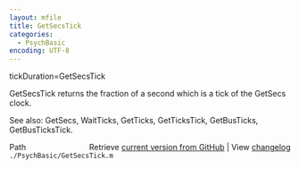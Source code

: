 ```yaml
---
layout: mfile
title: GetSecsTick
categories:
  - PsychBasic
encoding: UTF-8
---
```


tickDuration=GetSecsTick

GetSecsTick returns the fraction of a second which is a tick of the GetSecs clock.

See also: GetSecs, WaitTicks, GetTicks, GetTicksTick, GetBusTicks, GetBusTicksTick.


<div class="code_header" style="text-align:right;">
  <span style="float:left;">Path&nbsp;&nbsp;</span> <span class="counter">Retrieve <a href=
  "https://raw.github.com/Psychtoolbox-3/Psychtoolbox-3/beta/./PsychBasic/GetSecsTick.m">current version from GitHub</a> | View <a href=
  "https://github.com/Psychtoolbox-3/Psychtoolbox-3/commits/beta/./PsychBasic/GetSecsTick.m">changelog</a></span>
</div>
<div class="code">
  <code>./PsychBasic/GetSecsTick.m</code>
</div>
